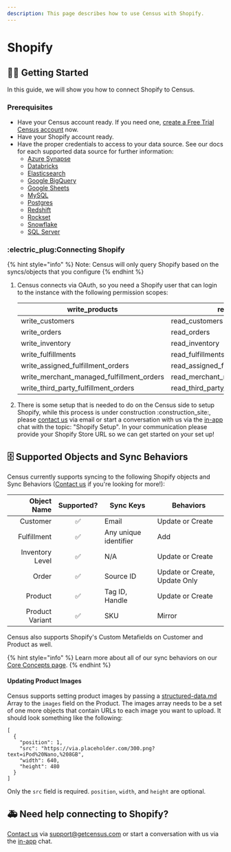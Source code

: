 ```yaml
---
description: This page describes how to use Census with Shopify.
---
```


# Shopify

## 🏃‍♀️ Getting Started

In this guide, we will show you how to connect Shopify to Census.

### Prerequisites

* Have your Census account ready. If you need one, [create a Free Trial Census account](https://app.getcensus.com/) now.
* Have your Shopify account ready.
* Have the proper credentials to access to your data source. See our docs for each supported data source for further information:
  * [Azure Synapse](../sources/azure-synapse.md)
  * [Databricks](https://docs.getcensus.com/sources/databricks)
  * [Elasticsearch](https://docs.getcensus.com/sources/elasticsearch)
  * [Google BigQuery](https://docs.getcensus.com/sources/google-bigquery)
  * [Google Sheets](https://docs.getcensus.com/sources/google-sheets)
  * [MySQL](https://docs.getcensus.com/sources/mysql)
  * [Postgres](https://docs.getcensus.com/sources/postgres)
  * [Redshift](https://docs.getcensus.com/sources/redshift)
  * [Rockset](https://docs.getcensus.com/sources/rockset)
  * [Snowflake](https://docs.getcensus.com/sources/snowflake)
  * [SQL Server](https://docs.getcensus.com/sources/sql-server)

### :electric\_plug:Connecting Shopify

{% hint style="info" %}
Note: Census will only query Shopify based on the syncs/objects that you configure
{% endhint %}

1.  Census connects via OAuth, so you need a Shopify user that can login to the instance with the following permission scopes:

    | write\_products                               | read\_products                               |
    | --------------------------------------------- | -------------------------------------------- |
    | write\_customers                              | read\_customers                              |
    | write\_orders                                 | read\_orders                                 |
    | write\_inventory                              | read\_inventory                              |
    | write\_fulfillments                           | read\_fulfillments                           |
    | write\_assigned\_fulfillment\_orders          | read\_assigned\_fulfillment\_orders          |
    | write\_merchant\_managed\_fulfillment\_orders | read\_merchant\_managed\_fulfillment\_orders |
    | write\_third\_party\_fulfillment\_orders      | read\_third\_party\_fulfillment\_orders      |
2. There is some setup that is needed to do on the Census side to setup Shopify, while this process is under construction :construction\_site:, please [contact us](mailto:support@getcensus.com) via email or start a conversation with us via the [in-app](https://app.getcensus.com) chat with the topic: "Shopify Setup". In your communication please provide your Shopify Store URL so we can get started on your set up!

## 🗄 Supported Objects and Sync Behaviors <a href="#supported-objects-and-sync-behaviors" id="supported-objects-and-sync-behaviors"></a>

Census currently supports syncing to the following Shopify objects and Sync Behaviors ([Contact us](mailto:support@getcensus.com) if you're looking for more!):

| **Object Name** |       **Supported?**      | **Sync Keys**         | **Behaviors**                 |
| --------------: | :-----------------------: |-----------------------|-------------------------------|
|        Customer |             ✅             | Email                 | Update or Create              |
|     Fulfillment |             ✅             | Any unique identifier | Add                           |
| Inventory Level |             ✅             | N/A                   | Update or Create              |
|           Order |             ✅             | Source ID             | Update or Create, Update Only |
|         Product |             ✅             | Tag ID, Handle        | Update or Create              |
| Product Variant |             ✅             | SKU                   |              Mirror                 |

Census also supports Shopify's Custom Metafields on Customer and Product as well.

{% hint style="info" %}
Learn more about all of our sync behaviors on our [Core Concepts page](../basics/core-concept/#the-different-sync-behaviors).
{% endhint %}

#### Updating Product Images

Census supports setting product images by passing a [structured-data.md](../basics/data-defining/defining-source-data/structured-data.md "mention") Array to the `images` field on the Product. The images array needs to be a set of one more objects that contain URLs to each image you want to upload. It should look something like the following:

```
[
  { 
    "position": 1, 
    "src": "https://via.placeholder.com/300.png?text=iPod%20Nano,%208GB", 
    "width": 640, 
    "height": 480 
  }
]
```

Only the `src` field is required. `position`, `width`, and `height` are optional.


## 🚑 Need help connecting to Shopify?

[Contact us](mailto:support@getcensus.com) via support@getcensus.com or start a conversation with us via the [in-app](https://app.getcensus.com) chat.
